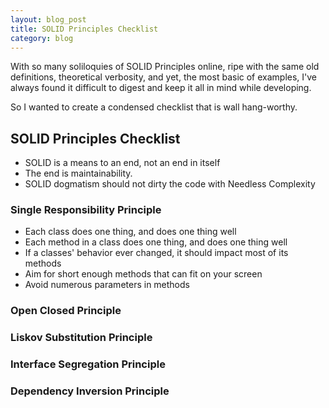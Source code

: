 ```yaml
---
layout: blog_post
title: SOLID Principles Checklist
category: blog
---
```


With so many soliloquies of SOLID Principles online, ripe with the same old definitions, theoretical verbosity, and yet, the most basic of examples, I've always found it difficult to digest and keep it all in mind while developing.

So I wanted to create a condensed checklist that is wall hang-worthy.

## SOLID Principles Checklist

- SOLID is a means to an end, not an end in itself
- The end is maintainability.
- SOLID dogmatism should not dirty the code with Needless Complexity

### Single Responsibility Principle

- Each class does one thing, and does one thing well
- Each method in a class does one thing, and does one thing well
- If a classes' behavior ever changed, it should impact most of its methods
- Aim for short enough methods that can fit on your screen
- Avoid numerous parameters in methods

### Open Closed Principle


### Liskov Substitution Principle


### Interface Segregation Principle


### Dependency Inversion Principle

